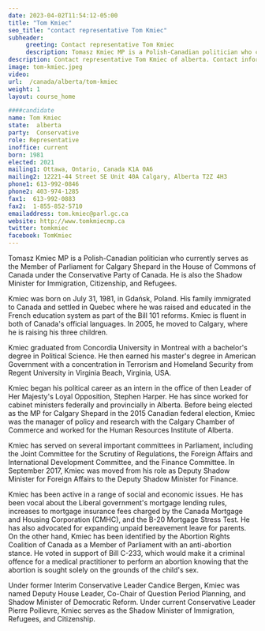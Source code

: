 ```yaml
---
date: 2023-04-02T11:54:12-05:00
title: "Tom Kmiec"
seo_title: "contact representative Tom Kmiec"
subheader:
     greeting: Contact representative Tom Kmiec
     description: Tomasz Kmiec MP is a Polish-Canadian politician who currently serves as the Member of Parliament for Calgary Shepard in the House of Commons of Canada under the Conservative Party of Canada. 
description: Contact representative Tom Kmiec of alberta. Contact information for Tom Kmiec includes email address, phone number, and mailing address.
image: tom-kmiec.jpeg
video:
url:  /canada/alberta/tom-kmiec
weight: 1
layout: course_home

####candidate
name: Tom Kmiec
state:	alberta
party:	Conservative
role: Representative
inoffice: current
born: 1981
elected: 2021
mailing1: Ottawa, Ontario, Canada K1A 0A6
mailing2: 12221-44 Street SE Unit 40A Calgary, Alberta T2Z 4H3
phone1:	613-992-0846
phone2: 403-974-1285
fax1:  613-992-0883
fax2:  1-855-852-5710
emailaddress: tom.kmiec@parl.gc.ca
website: http://www.tomkmiecmp.ca
twitter: tomkmiec
facebook: TomKmiec
---
```


Tomasz Kmiec MP is a Polish-Canadian politician who currently serves as the Member of Parliament for Calgary Shepard in the House of Commons of Canada under the Conservative Party of Canada. He is also the Shadow Minister for Immigration, Citizenship, and Refugees.

Kmiec was born on July 31, 1981, in Gdańsk, Poland. His family immigrated to Canada and settled in Quebec where he was raised and educated in the French education system as part of the Bill 101 reforms. Kmiec is fluent in both of Canada's official languages. In 2005, he moved to Calgary, where he is raising his three children.

Kmiec graduated from Concordia University in Montreal with a bachelor's degree in Political Science. He then earned his master's degree in American Government with a concentration in Terrorism and Homeland Security from Regent University in Virginia Beach, Virginia, USA.

Kmiec began his political career as an intern in the office of then Leader of Her Majesty's Loyal Opposition, Stephen Harper. He has since worked for cabinet ministers federally and provincially in Alberta. Before being elected as the MP for Calgary Shepard in the 2015 Canadian federal election, Kmiec was the manager of policy and research with the Calgary Chamber of Commerce and worked for the Human Resources Institute of Alberta.

Kmiec has served on several important committees in Parliament, including the Joint Committee for the Scrutiny of Regulations, the Foreign Affairs and International Development Committee, and the Finance Committee. In September 2017, Kmiec was moved from his role as Deputy Shadow Minister for Foreign Affairs to the Deputy Shadow Minister for Finance.

Kmiec has been active in a range of social and economic issues. He has been vocal about the Liberal government's mortgage lending rules, increases to mortgage insurance fees charged by the Canada Mortgage and Housing Corporation (CMHC), and the B-20 Mortgage Stress Test. He has also advocated for expanding unpaid bereavement leave for parents. On the other hand, Kmiec has been identified by the Abortion Rights Coalition of Canada as a Member of Parliament with an anti-abortion stance. He voted in support of Bill C-233, which would make it a criminal offence for a medical practitioner to perform an abortion knowing that the abortion is sought solely on the grounds of the child's sex.

Under former Interim Conservative Leader Candice Bergen, Kmiec was named Deputy House Leader, Co-Chair of Question Period Planning, and Shadow Minister of Democratic Reform. Under current Conservative Leader Pierre Poilievre, Kmiec serves as the Shadow Minister of Immigration, Refugees, and Citizenship.

